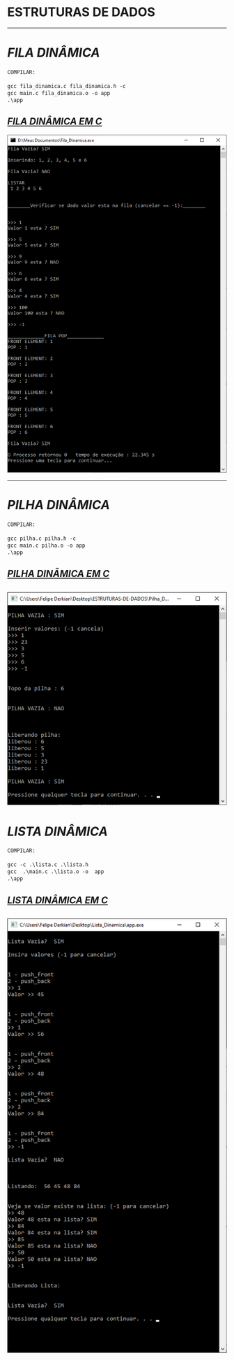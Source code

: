 # ESTRUTURAS DE DADOS

---
# _FILA DINÂMICA_
```
COMPILAR: 

gcc fila_dinamica.c fila_dinamica.h -c
gcc main.c fila_dinamica.o -o app 
.\app
```
## [_*FILA DINÂMICA EM C*_](https://github.com/felipekian/ESTRUTURAS-DE-DADOS/tree/master/Fila_Dinamica)

![](https://github.com/felipekian/ESTRUTURAS-DE-DADOS/blob/master/Fila_Dinamica/Imagem/Fila.png)

---

# _PILHA DINÂMICA_
```
COMPILAR:

gcc pilha.c pilha.h -c
gcc main.c pilha.o -o app 
.\app
```
## [_*PILHA DINÂMICA EM C*_](https://github.com/felipekian/ESTRUTURAS-DE-DADOS/tree/master/Pilha_Dinamica)

![](https://github.com/felipekian/ESTRUTURAS-DE-DADOS/blob/master/Pilha_Dinamica/Imagem/Pilha.png)
---

# _LISTA DINÂMICA_
```
COMPILAR:

gcc -c .\lista.c .\lista.h
gcc  .\main.c .\lista.o -o  app
.\app
```
## [_*LISTA DINÂMICA EM C*_](https://github.com/felipekian/ESTRUTURAS-DE-DADOS/tree/master/Lista_Dinamica)

![](https://github.com/felipekian/ESTRUTURAS-DE-DADOS/blob/master/Lista_Dinamica/Imagem/Lista.png)
---
